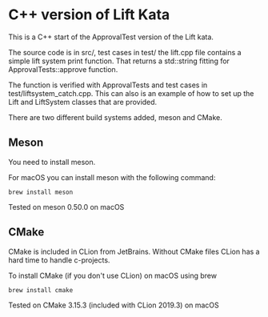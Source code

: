 C++ version of Lift Kata
========================

This is a C++ start of the ApprovalTest version of the Lift kata.

The source code is in src/, test cases in test/ the lift.cpp file
contains a simple lift system print function. That returns a std::string
fitting for ApprovalTests::approve function.

The function is verified with ApprovalTests and test cases in
test/liftsystem_catch.cpp. This can also is an example of how to
set up the Lift and LiftSystem classes that are provided. 




There are two different build systems added, meson and CMake.

Meson
-----

You need to install meson.

For macOS you can install meson with the following command:
 
    brew install meson

Tested on meson 0.50.0 on macOS


CMake
-----

CMake is included in CLion from JetBrains. Without CMake files
CLion has a hard time to handle c-projects.

To install CMake (if you don't use CLion) on macOS using brew

    brew install cmake

Tested on CMake 3.15.3 (included with CLion 2019.3) on 	macOS
  
